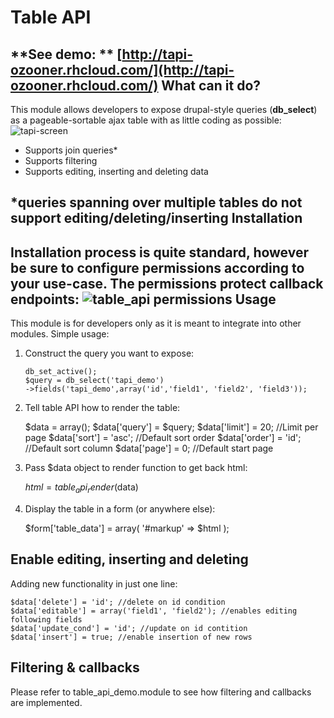Table API
=========
**See demo: ** [http://tapi-ozooner.rhcloud.com/](http://tapi-ozooner.rhcloud.com/)
What can it do?
---------------
This module allows developers to expose drupal-style queries (**db_select**) as a pageable-sortable ajax table with as little coding as possible:
![tapi-screen](http://i.imgur.com/4DQV8i8.png)

 - Supports join queries*
 - Supports filtering
 - Supports editing, inserting and deleting data
 
*queries spanning over multiple tables do not support editing/deleting/inserting
Installation
------------
Installation process is quite standard, however be sure to configure permissions according to your use-case. The permissions protect callback endpoints: ![table_api permissions](http://i.imgur.com/cfRcB6A.png)
Usage
-----
This module is for developers only as it is meant to integrate into other modules. Simple usage: 
1) Construct the query you want to expose: 

       db_set_active();
       $query = db_select('tapi_demo')
       ->fields('tapi_demo',array('id','field1', 'field2', 'field3'));

2) Tell table API how to render the table:

    $data = array();
    $data['query'] = $query;
    $data['limit'] = 20; //Limit per page
    $data['sort'] = 'asc'; //Default sort order
    $data['order'] = 'id'; //Default sort column
    $data['page'] = 0; //Default start page

3) Pass $data object to render function to get back html:

    $html = table_api_render($data)
 4) Display the table in a form (or anywhere else):

      $form['table_data'] = array(
            '#markup' => $html
        );
       
Enable editing, inserting and deleting
--------------------------------------
Adding new functionality in just one line:

    $data['delete'] = 'id'; //delete on id condition
    $data['editable'] = array('field1', 'field2'); //enables editing following fields
    $data['update_cond'] = 'id'; //update on id contition
    $data['insert'] = true; //enable insertion of new rows
    
Filtering & callbacks
--------
Please refer to table_api_demo.module to see how filtering and callbacks are implemented. 

